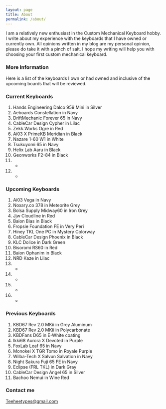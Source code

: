 ```yaml
---
layout: page
title: About
permalink: /about/
---
```


I am a relatively new enthusiast in the Custom Mechanical Keyboard hobby.
I write about my experience with the keyboards that I have owned or currently own.
All opinions written in my blog are my personal opinion, please do take it with a pinch of salt.
I hope my writing will help you with choosing your first custom mechanical keyboard.

### More Information

Here is a list of the keyboards I own or had owned and inclusive of the upcoming boards that will be reviewed.

### Current Keyboards

01. Hands Engineering Dalco 959 Mini in Silver
02. Aeboards Constellation in Navy 
03. DriftMechanic Forever 65 in Navy 
04. CableCar Design Cypher in Lilac
05. Zekk.Works Ogre in Red
06. Ai03 X PrimeKB Meridian in Black
07. Nazare 1-60 W1 in White 
08. Tsukuyomi 65 in Navy
09. Helix Lab Aaru in Black
10. Geonworks F2-84 in Black
11. -
12. -

### Upcoming Keyboards

01. Ai03 Vega in Navy 
02. Noxary.co 378 in Meteorite Grey 
03. Bolsa Supply Midway60 in Iron Grey 
04. Jjw Cloudline in Red
05. Baion Bias in Black 
06. Fropsie Foundation FE in Very Peri  
07. Hiney TKL One PC in Mystery Colorway
08. CableCar Design Phoenix in Black
09. KLC Dolice in Dark Green
10. Bisoromi RS60 in Red
11. Baion Ophanim in Black
12. NRD Kaze in Lilac
13. -
14. -
15. -
16. -

### Previous Keyboards

01. KBD67 Rev 2.0 MKii in Grey Aluminum 
02. KBD67 Rev 2.0 MKii in Polycarbonate 
03. KBDFans D65 in E-White coating 
04. Ikki68 Aurora X Devoted in Purple 
05. FoxLab Leaf 65 in Navy 
06. Monokei X TGR Tomo in Royale Purple 
07. Wilba-Tech X Salvun Salvation in Navy
08. Night Sakura Fuji 65 FE in Navy
09. Eclipse (FRL TKL) in Dark Gray
10. CableCar Design Angel 65 in Silver
11. Bachoo Nemui in Wine Red

### Contact me

[Teeheetypes@gmail.com](mailto:Teeheetypes@gmail.com)
